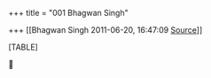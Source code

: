 +++
title = "001 Bhagwan Singh"

+++
[[Bhagwan Singh	2011-06-20, 16:47:09 [Source](https://groups.google.com/g/bvparishat/c/14pu4iCc50c)]]



[TABLE]



